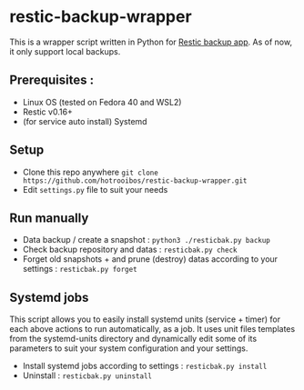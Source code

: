# restic-backup-wrapper
This is a wrapper script written in Python for [Restic backup app](https://github.com/restic/restic/).
As of now, it only support local backups.

## Prerequisites :
- Linux OS (tested on Fedora 40 and WSL2)
- Restic v0.16+
- (for service auto install) Systemd

## Setup
- Clone this repo anywhere `git clone https://github.com/hotrooibos/restic-backup-wrapper.git`
- Edit `settings.py` file to suit your needs

## Run manually
- Data backup / create a snapshot : `python3 ./resticbak.py backup`
- Check backup repository and datas : `resticbak.py check`
- Forget old snapshots + and prune (destroy) datas according to your settings : `resticbak.py forget`

## Systemd jobs
This script allows you to easily install systemd units (service + timer) for each above actions to run automatically, as a job.
It uses unit files templates from the systemd-units directory and dynamically edit some of its parameters to suit your system configuration and your settings.

- Install systemd jobs according to settings : `resticbak.py install `
- Uninstall : `resticbak.py uninstall `